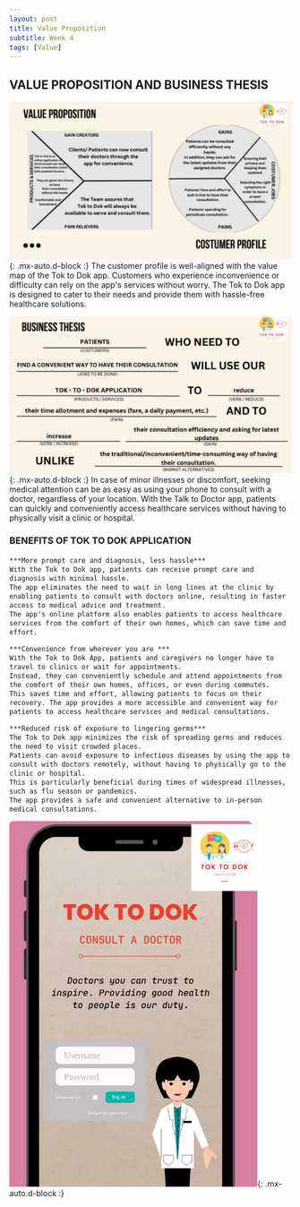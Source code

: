 ```yaml
---
layout: post
title: Value Proposition
subtitle: Week 4
tags: [Value]
---
```



## VALUE PROPOSITION AND BUSINESS THESIS


![personality](../assets/img/1.PNG){: .mx-auto.d-block :}
The customer profile is well-aligned with the value map of the Tok to Dok app. Customers who experience inconvenience or difficulty can rely on the app's services without worry. 
The Tok to Dok app is designed to cater to their needs and provide them with hassle-free healthcare solutions.

![personality](../assets/img/2.PNG){: .mx-auto.d-block :}
In case of minor illnesses or discomfort, seeking medical attention can be as easy as using your phone to consult with a doctor, regardless of your location. 
With the Talk to Doctor app, patients can quickly and conveniently access healthcare services without having to physically visit a clinic or hospital.


### BENEFITS OF TOK TO DOK APPLICATION


~~~
***More prompt care and diagnosis, less hassle***
With the Tok to Dok app, patients can receive prompt care and diagnosis with minimal hassle. 
The app eliminates the need to wait in long lines at the clinic by enabling patients to consult with doctors online, resulting in faster access to medical advice and treatment. 
The app's online platform also enables patients to access healthcare services from the comfort of their own homes, which can save time and effort.
~~~

~~~
***Convenience from wherever you are ***
With the Tok to Dok App, patients and caregivers no longer have to travel to clinics or wait for appointments. 
Instead, they can conveniently schedule and attend appointments from the comfort of their own homes, offices, or even during commutes. 
This saves time and effort, allowing patients to focus on their recovery. The app provides a more accessible and convenient way for patients to access healthcare services and medical consultations.
~~~

~~~
***Reduced risk of exposure to lingering germs***
The Tok to Dok app minimizes the risk of spreading germs and reduces the need to visit crowded places. 
Patients can avoid exposure to infectious diseases by using the app to consult with doctors remotely, without having to physically go to the clinic or hospital. 
This is particularly beneficial during times of widespread illnesses, such as flu season or pandemics. 
The app provides a safe and convenient alternative to in-person medical consultations.
~~~


![personality](../assets/img/3.PNG){: .mx-auto.d-block :}

